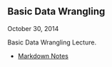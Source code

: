 Basic Data Wrangling
--------------------
October 30, 2014

Basic Data Wrangling Lecture.

* [Markdown Notes](data_wrangling_oct30_2014.md)

